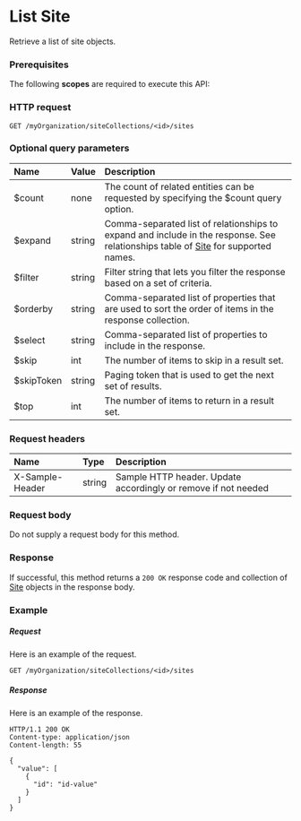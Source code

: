 # List Site

Retrieve a list of site objects.
### Prerequisites
The following **scopes** are required to execute this API: 
### HTTP request
<!-- { "blockType": "ignored" } -->
```http
GET /myOrganization/siteCollections/<id>/sites
```
### Optional query parameters
|Name|Value|Description|
|:---------------|:--------|:-------|
|$count|none|The count of related entities can be requested by specifying the $count query option.|
|$expand|string|Comma-separated list of relationships to expand and include in the response. See relationships table of [Site](../resources/site.md) for supported names. |
|$filter|string|Filter string that lets you filter the response based on a set of criteria.|
|$orderby|string|Comma-separated list of properties that are used to sort the order of items in the response collection.|
|$select|string|Comma-separated list of properties to include in the response.|
|$skip|int|The number of items to skip in a result set.|
|$skipToken|string|Paging token that is used to get the next set of results.|
|$top|int|The number of items to return in a result set.|

### Request headers
| Name       | Type | Description|
|:-----------|:------|:----------|
| X-Sample-Header  | string  | Sample HTTP header. Update accordingly or remove if not needed|

### Request body
Do not supply a request body for this method.
### Response
If successful, this method returns a `200 OK` response code and collection of [Site](../resources/site.md) objects in the response body.
### Example
##### Request
Here is an example of the request.
<!-- {
  "blockType": "request",
  "name": "get_sites"
}-->
```http
GET /myOrganization/siteCollections/<id>/sites
```
##### Response
Here is an example of the response.
<!-- {
  "blockType": "response",
  "truncated": false,
  "@odata.type": "microsoft.graph.site",
  "isCollection": true
} -->
```http
HTTP/1.1 200 OK
Content-type: application/json
Content-length: 55

{
  "value": [
    {
      "id": "id-value"
    }
  ]
}
```

<!-- uuid: 8fcb5dbc-d5aa-4681-8e31-b001d5168d79
2015-10-25 14:57:30 UTC -->
<!-- {
  "type": "#page.annotation",
  "description": "List Site",
  "keywords": "",
  "section": "documentation",
  "tocPath": ""
}-->
